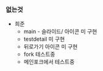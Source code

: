  ### 없는것

- 희준
  - main - 슬라이드/ 아이콘 미 구현
  - testdetail 미 구현
  - 뒤로가기 아이콘 미 구현
  - fork 테스트중
  - 메인포크에서 테스트중


